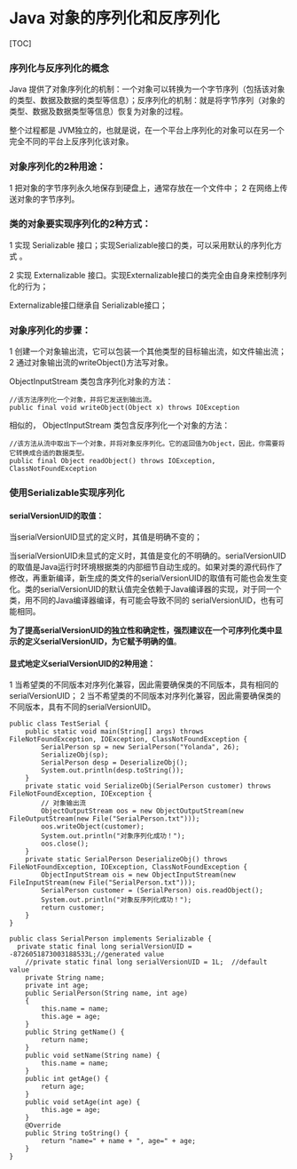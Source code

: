 # Java 对象的序列化和反序列化

[TOC]

### 序列化与反序列化的概念

Java 提供了对象序列化的机制：一个对象可以转换为一个字节序列（包括该对象的类型、数据及数据的类型等信息）；反序列化的机制：就是将字节序列（对象的类型、数据及数据类型等信息）恢复为对象的过程。

整个过程都是 JVM独立的，也就是说，在一个平台上序列化的对象可以在另一个完全不同的平台上反序列化该对象。

### 对象序列化的2种用途：

1 把对象的字节序列永久地保存到硬盘上，通常存放在一个文件中；
2 在网络上传送对象的字节序列。



### 类的对象要实现序列化的2种方式：

1 实现 Serializable 接口；实现Serializable接口的类，可以采用默认的序列化方式 。

2 实现 Externalizable 接口。实现Externalizable接口的类完全由自身来控制序列化的行为；

   Externalizable接口继承自 Serializable接口；

### 对象序列化的步骤：

1 创建一个对象输出流，它可以包装一个其他类型的目标输出流，如文件输出流；
2 通过对象输出流的writeObject()方法写对象。

ObjectInputStream  类包含序列化对象的方法：

```
//该方法序列化一个对象，并将它发送到输出流。
public final void writeObject(Object x) throws IOException
```

相似的， ObjectInputStream 类包含反序列化一个对象的方法：

```
//该方法从流中取出下一个对象，并将对象反序列化。它的返回值为Object，因此，你需要将它转换成合适的数据类型。
public final Object readObject() throws IOException,                                 ClassNotFoundException
```



### 使用Serializable实现序列化

#### serialVersionUID的取值：

当serialVersionUID显式的定义时，其值是明确不变的；

当serialVersionUID未显式的定义时，其值是变化的不明确的。serialVersionUID的取值是Java运行时环境根据类的内部细节自动生成的。如果对类的源代码作了修改，再重新编译，新生成的类文件的serialVersionUID的取值有可能也会发生变化。类的serialVersionUID的默认值完全依赖于Java编译器的实现，对于同一个类，用不同的Java编译器编译，有可能会导致不同的 serialVersionUID，也有可能相同。

**为了提高serialVersionUID的独立性和确定性，强烈建议在一个可序列化类中显示的定义serialVersionUID，为它赋予明确的值**。

#### 显式地定义serialVersionUID的2种用途：

1 当希望类的不同版本对序列化兼容，因此需要确保类的不同版本，具有相同的serialVersionUID；
2 当不希望类的不同版本对序列化兼容，因此需要确保类的不同版本，具有不同的serialVersionUID。

```
public class TestSerial {
	public static void main(String[] args) throws FileNotFoundException, IOException, ClassNotFoundException {
		SerialPerson sp = new SerialPerson("Yolanda", 26);
		SerializeObj(sp);
		SerialPerson desp = DeserializeObj();
		System.out.println(desp.toString());
	}
	private static void SerializeObj(SerialPerson customer) throws FileNotFoundException, IOException {
		// 对象输出流
		ObjectOutputStream oos = new ObjectOutputStream(new FileOutputStream(new File("SerialPerson.txt")));
		oos.writeObject(customer);
		System.out.println("对象序列化成功！");
		oos.close();
	}
	private static SerialPerson DeserializeObj() throws FileNotFoundException, IOException, ClassNotFoundException {
		ObjectInputStream ois = new ObjectInputStream(new FileInputStream(new File("SerialPerson.txt")));
		SerialPerson customer = (SerialPerson) ois.readObject();
		System.out.println("对象反序列化成功！");
		return customer;
	}
}

public class SerialPerson implements Serializable {
  private static final long serialVersionUID = -8726051873003188533L;//generated value
	//private static final long serialVersionUID = 1L;	//default value
	private String name;
	private int age;
	public SerialPerson(String name, int age)
	{
		this.name = name;
		this.age = age;
	}
	public String getName() {
		return name;
	}
	public void setName(String name) {
		this.name = name;
	}
	public int getAge() {
		return age;
	}
	public void setAge(int age) {
		this.age = age;
	}
	@Override
	public String toString() {
		return "name=" + name + ", age=" + age;
	}
}
```

